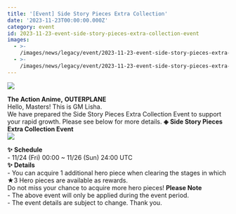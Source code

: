 ```yaml
---
title: '[Event] Side Story Pieces Extra Collection'
date: '2023-11-23T00:00:00.000Z'
category: event
id: 2023-11-23-event-side-story-pieces-extra-collection-event
images:
  - >-
    /images/news/legacy/event/2023-11-23-event-side-story-pieces-extra-collection-event/5564afef670e4287ab611f47a0091e58.webp
  - >-
    /images/news/legacy/event/2023-11-23-event-side-story-pieces-extra-collection-event/c174aeb840ef4f149ef27b55f4649436_002.webp
---
```


![](/images/news/legacy/event/2023-11-23-event-side-story-pieces-extra-collection-event/5564afef670e4287ab611f47a0091e58.webp)  
  
**The Action Anime,** **OUTERPLANE**  
Hello, Masters! This is GM Lisha.  
We have prepared the Side Story Pieces Extra Collection Event to support your rapid growth. Please see below for more details. **◈** **Side Story Pieces Extra Collection Event**  
![](/images/news/legacy/event/2023-11-23-event-side-story-pieces-extra-collection-event/c174aeb840ef4f149ef27b55f4649436_002.webp)  
  
**✨** **Schedule**    
\- 11/24 (Fri) 00:00 ~ 11/26 (Sun) 24:00 UTC  
**✨** **Details**  
\- You can acquire 1 additional hero piece when clearing the stages in which ★3 Hero pieces are available as rewards.  
Do not miss your chance to acquire more hero pieces! **Please Note**   
\- The above event will only be applied during the event period.  
\- The event details are subject to change. Thank you.
